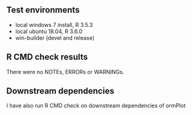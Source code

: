 ## Test environments
* local windows 7 install, R 3.5.3
* local ubuntu 18.04, R 3.6.0
* win-builder (devel and release)

## R CMD check results
There were no NOTEs, ERRORs or WARNINGs.

## Downstream dependencies
I have also run R CMD check on downstream dependencies of ormPlot
